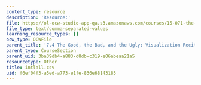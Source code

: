 ```yaml
---
content_type: resource
description: 'Resource:'
file: https://ol-ocw-studio-app-qa.s3.amazonaws.com/courses/15-071-the-analytics-edge-spring-2017/f6ef04f3a5eda773e1fe836e68143185_intlall.csv
file_type: text/comma-separated-values
learning_resource_types: []
ocw_type: OCWFile
parent_title: '7.4 The Good, the Bad, and the Ugly: Visualization Recitation  (Recitation)'
parent_type: CourseSection
parent_uid: 3ba39db4-a883-d8db-c319-e06abeaa21a5
resourcetype: Other
title: intlall.csv
uid: f6ef04f3-a5ed-a773-e1fe-836e68143185
---
```

